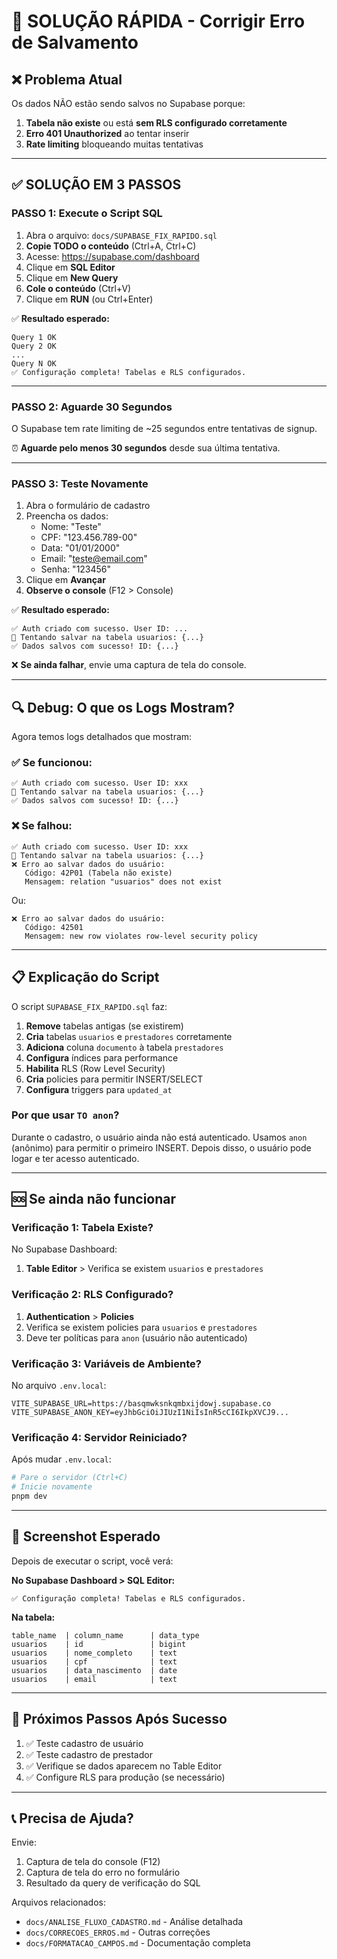 # 🚀 SOLUÇÃO RÁPIDA - Corrigir Erro de Salvamento

## ❌ Problema Atual

Os dados NÃO estão sendo salvos no Supabase porque:
1. **Tabela não existe** ou está **sem RLS configurado corretamente**
2. **Erro 401 Unauthorized** ao tentar inserir
3. **Rate limiting** bloqueando muitas tentativas

---

## ✅ SOLUÇÃO EM 3 PASSOS

### PASSO 1: Execute o Script SQL

1. Abra o arquivo: `docs/SUPABASE_FIX_RAPIDO.sql`
2. **Copie TODO o conteúdo** (Ctrl+A, Ctrl+C)
3. Acesse: https://supabase.com/dashboard
4. Clique em **SQL Editor**
5. Clique em **New Query**
6. **Cole o conteúdo** (Ctrl+V)
7. Clique em **RUN** (ou Ctrl+Enter)

✅ **Resultado esperado:** 
```
Query 1 OK
Query 2 OK
...
Query N OK
✅ Configuração completa! Tabelas e RLS configurados.
```

---

### PASSO 2: Aguarde 30 Segundos

O Supabase tem rate limiting de ~25 segundos entre tentativas de signup.

⏰ **Aguarde pelo menos 30 segundos** desde sua última tentativa.

---

### PASSO 3: Teste Novamente

1. Abra o formulário de cadastro
2. Preencha os dados:
   - Nome: "Teste"
   - CPF: "123.456.789-00"
   - Data: "01/01/2000"
   - Email: "teste@email.com"
   - Senha: "123456"
3. Clique em **Avançar**
4. **Observe o console** (F12 > Console)

✅ **Resultado esperado:**
```
✅ Auth criado com sucesso. User ID: ...
📝 Tentando salvar na tabela usuarios: {...}
✅ Dados salvos com sucesso! ID: {...}
```

❌ **Se ainda falhar**, envie uma captura de tela do console.

---

## 🔍 Debug: O que os Logs Mostram?

Agora temos logs detalhados que mostram:

### ✅ Se funcionou:
```
✅ Auth criado com sucesso. User ID: xxx
📝 Tentando salvar na tabela usuarios: {...}
✅ Dados salvos com sucesso! ID: {...}
```

### ❌ Se falhou:
```
✅ Auth criado com sucesso. User ID: xxx
📝 Tentando salvar na tabela usuarios: {...}
❌ Erro ao salvar dados do usuário:
   Código: 42P01 (Tabela não existe)
   Mensagem: relation "usuarios" does not exist
```

Ou:
```
❌ Erro ao salvar dados do usuário:
   Código: 42501
   Mensagem: new row violates row-level security policy
```

---

## 📋 Explicação do Script

O script `SUPABASE_FIX_RAPIDO.sql` faz:

1. **Remove** tabelas antigas (se existirem)
2. **Cria** tabelas `usuarios` e `prestadores` corretamente
3. **Adiciona** coluna `documento` à tabela `prestadores`
4. **Configura** índices para performance
5. **Habilita** RLS (Row Level Security)
6. **Cria** policies para permitir INSERT/SELECT
7. **Configura** triggers para `updated_at`

### Por que usar `TO anon`?

Durante o cadastro, o usuário ainda não está autenticado. Usamos `anon` (anônimo) para permitir o primeiro INSERT. Depois disso, o usuário pode logar e ter acesso autenticado.

---

## 🆘 Se ainda não funcionar

### Verificação 1: Tabela Existe?

No Supabase Dashboard:
1. **Table Editor** > Verifica se existem `usuarios` e `prestadores`

### Verificação 2: RLS Configurado?

1. **Authentication** > **Policies**
2. Verifica se existem policies para `usuarios` e `prestadores`
3. Deve ter políticas para `anon` (usuário não autenticado)

### Verificação 3: Variáveis de Ambiente?

No arquivo `.env.local`:
```env
VITE_SUPABASE_URL=https://basqmwksnkqmbxijdowj.supabase.co
VITE_SUPABASE_ANON_KEY=eyJhbGciOiJIUzI1NiIsInR5cCI6IkpXVCJ9...
```

### Verificação 4: Servidor Reiniciado?

Após mudar `.env.local`:
```bash
# Pare o servidor (Ctrl+C)
# Inicie novamente
pnpm dev
```

---

## 📸 Screenshot Esperado

Depois de executar o script, você verá:

**No Supabase Dashboard > SQL Editor:**
```
✅ Configuração completa! Tabelas e RLS configurados.
```

**Na tabela:**
```
table_name  | column_name      | data_type
usuarios    | id               | bigint
usuarios    | nome_completo    | text
usuarios    | cpf              | text
usuarios    | data_nascimento  | date
usuarios    | email            | text
```

---

## 🎯 Próximos Passos Após Sucesso

1. ✅ Teste cadastro de usuário
2. ✅ Teste cadastro de prestador
3. ✅ Verifique se dados aparecem no Table Editor
4. ✅ Configure RLS para produção (se necessário)

---

## 📞 Precisa de Ajuda?

Envie:
1. Captura de tela do console (F12)
2. Captura de tela do erro no formulário
3. Resultado da query de verificação do SQL

Arquivos relacionados:
- `docs/ANALISE_FLUXO_CADASTRO.md` - Análise detalhada
- `docs/CORRECOES_ERROS.md` - Outras correções
- `docs/FORMATACAO_CAMPOS.md` - Documentação completa



